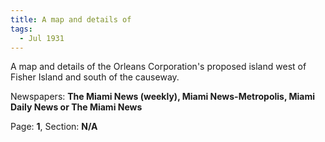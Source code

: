 ```yaml
---  
title: A map and details of  
tags:  
  - Jul 1931  
---  
```

  
A map and details of the Orleans Corporation's proposed island west of Fisher Island and south of the causeway.  
  
Newspapers: **The Miami News (weekly), Miami News-Metropolis, Miami Daily News or The Miami News**  
  
Page: **1**, Section: **N/A** 
